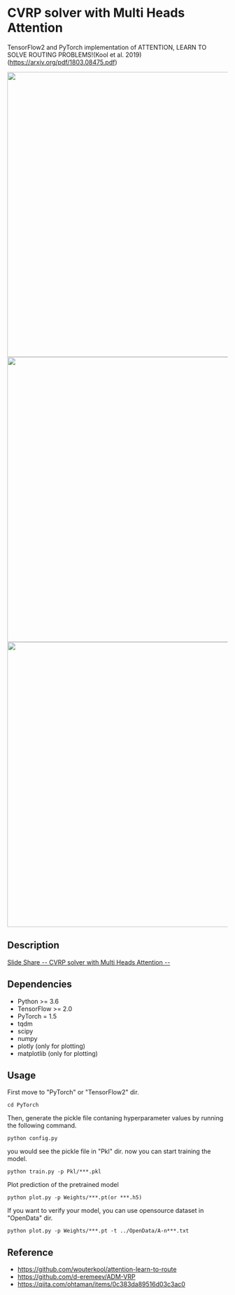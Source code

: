 # CVRP solver with Multi Heads Attention

TensorFlow2 and PyTorch implementation of ATTENTION, LEARN TO SOLVE ROUTING PROBLEMS!(Kool et al. 2019)(https://arxiv.org/pdf/1803.08475.pdf)

<img src="https://user-images.githubusercontent.com/51239551/88506411-cd450f80-d014-11ea-84eb-12e7ab983780.gif" width="650"/>

<img src="https://user-images.githubusercontent.com/51239551/88507610-bfdd5480-d017-11ea-99de-e9850e6be0db.gif" width="650"/>

<img src="https://user-images.githubusercontent.com/51239551/89150677-0ee83400-d59a-11ea-90ed-2852dc1ddd4b.gif" width="650"/>

## Description

[Slide Share -- CVRP solver with Multi Heads Attention --](https://www.slideshare.net/RINTAROSATO4/cvrp-solver-with-multihead-attention)


## Dependencies

* Python >= 3.6
* TensorFlow >= 2.0
* PyTorch = 1.5
* tqdm
* scipy
* numpy
* plotly (only for plotting)
* matplotlib (only for plotting)


## Usage

First move to "PyTorch" or "TensorFlow2" dir. 

```
cd PyTorch
```

Then, generate the pickle file contaning hyperparameter values by running the following command.

```
python config.py
```

you would see the pickle file in "Pkl" dir. now you can start training the model.

```
python train.py -p Pkl/***.pkl
```

Plot prediction of the pretrained model

```
python plot.py -p Weights/***.pt(or ***.h5)
```

If you want to verify your model, you can use opensource dataset in "OpenData" dir.
```
python plot.py -p Weights/***.pt -t ../OpenData/A-n***.txt
```

## Reference
* https://github.com/wouterkool/attention-learn-to-route
* https://github.com/d-eremeev/ADM-VRP
* https://qiita.com/ohtaman/items/0c383da89516d03c3ac0